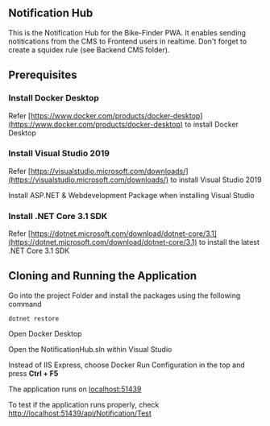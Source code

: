 
## Notification Hub
This is the Notification Hub for the Bike-Finder PWA. It enables sending notitications from the CMS to Frontend users in realtime. Don't forget to create a squidex rule (see Backend CMS folder).


## Prerequisites

### Install Docker Desktop

Refer [https://www.docker.com/products/docker-desktop](https://www.docker.com/products/docker-desktop) to install Docker Desktop

### Install Visual Studio 2019

Refer [https://visualstudio.microsoft.com/downloads/](https://visualstudio.microsoft.com/downloads/) to install Visual Studio 2019

Install ASP.NET & Webdevelopment Package when installing Visual Studio

### Install .NET Core 3.1 SDK

Refer [https://dotnet.microsoft.com/download/dotnet-core/3.1](https://dotnet.microsoft.com/download/dotnet-core/3.1) to install the latest .NET Core 3.1 SDK


## Cloning and Running the Application

Go into the project Folder and install the packages using the following command
```
dotnet restore
```
Open Docker Desktop

Open the NotificationHub.sln within Visual Studio 

Instead of IIS Express, choose Docker Run Configuration in the top and press **Ctrl + F5**

The application runs on [localhost:51439](http://localhost:51439)

To test if the application runs properly, check [http://localhost:51439/api/Notification/Test](http://localhost:51439/api/Notification/Test)

